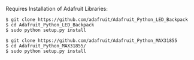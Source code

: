 Requires Installation of Adafruit Libraries:
```
$ git clone https://github.com/adafruit/Adafruit_Python_LED_Backpack
$ cd Adafruit_Python_LED_Backpack
$ sudo python setup.py install

$ git clone https://github.com/adafruit/Adafruit_Python_MAX31855
$ cd Adafruit_Python_MAX31855/
$ sudo python setup.py install
```